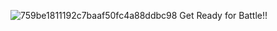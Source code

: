 ![759be1811192c7baaf50fc4a88ddbc98](https://user-images.githubusercontent.com/95049839/178155930-87c714cd-1224-4647-950b-ba59fd080e23.gif)
Get Ready for Battle!!





















